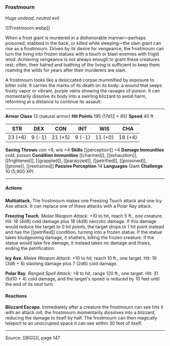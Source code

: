 ### Frostmourn
_Huge undead, neutral evil_

![[Frostmourn.webp]]

When a frost giant is murdered in a dishonorable manner—perhaps poisoned, stabbed in the back, or killed while sleeping—the slain giant can rise as a frostmourn. Driven by its desire for vengeance, the frostmourn can turn the living into frozen statues with a touch or blast enemies with frigid wind. Achieving vengeance is not always enough to grant these creatures rest; often, their hatred and loathing of the living is sufficient to keep them roaming the wilds for years after their murderers are slain.

A frostmourn looks like a desiccated corpse mummified by exposure to bitter cold. It carries the marks of its death on its body: a wound that seeps frosty vapor or vibrant, purple veins showing the ravages of poison. It can momentarily dissolve its body into a swirling blizzard to avoid harm, reforming at a distance to continue its assault.




---

**Armor Class** 13 (natural armor)
**Hit Points** 195 (17d12 + 85)
**Speed** 40 ft.

| STR     | DEX     | CON     | INT     | WIS     | CHA     |
|---------|---------|---------|---------|---------|---------|
| 23 (+6) | 9 (-1) | 21 (+5) | 9 (-1) | 11 (+0) | 18 (+4) |

**Saving Throws** con +9, wis +4
**Skills** [[perception]] +4
**Damage Immunities** cold, poison
**Condition Immunities** [[charmed]], [[exhaustion]], [[frightened]], [[grappled]], [[paralyzed]], [[petrified]], [[poisoned]], [[prone]], [[restrained]]
**Passive Perception** 14
**Languages** Giant
**Challenge** 10 (5,900 XP)

---

##### Actions
**Multiattack**. The frostmourn makes one Freezing Touch attack and one Icy Axe attack. It can replace one of these attacks with a Polar Ray attack.

**Freezing Touch**. _Melee Weapon Attack:_ +10 to hit, reach 5 ft., one creature. Hit: 18 (4d8) cold damage plus 18 (4d8) necrotic damage. If this damage would reduce the target to 0 hit points, the target drops to 1 hit point instead and has the [[petrified]] condition, turning into a frozen statue. If the statue takes bludgeoning damage, it shatters, killing the frozen creature. If the statue would take fire damage, it instead takes no damage and thaws, ending the petrification.

**Icy Axe**. _Melee Weapon Attack:_ +10 to hit, reach 10 ft., one target. Hit: 19 (3d8 + 6) slashing damage plus 7 (2d6) cold damage.

**Polar Ray**. _Ranged Spell Attack:_ +8 to hit, range 120 ft., one target. Hit: 31 (5d10 + 4) cold damage, and the target's speed is reduced by 10 feet until the end of its next turn.

#### Reactions
**Blizzard Escape**. Immediately after a creature the frostmourn can see hits it with an attack roll, the frostmourn momentarily dissolves into a blizzard, reducing the damage to itself by half. The frostmourn can then magically teleport to an unoccupied space it can see within 30 feet of itself.


---

Source: [[BGG]], page 147